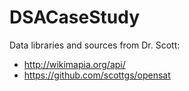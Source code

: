 # DSACaseStudy

Data libraries and sources from Dr. Scott:
- http://wikimapia.org/api/
- https://github.com/scottgs/opensat
